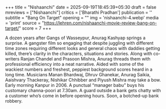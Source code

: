 +++
title = "Nishaanchi"
date = 2025-09-19T18:45:39+05:30
draft = false
mreviews = ["Nishaanchi"]
critics = ['Bharathi Pradhan']
publication = ''
subtitle = "Bang On Target"
opening = ""
img = 'nishaanchi-4.webp'
media = 'print'
source = "https://lehren.com/nishaanchi-movie-review-bang-on-target/"
score = 7
+++

A dozen years after Gangs of Wasseypur, Anurag Kashyap springs a surprise. A gangster film so engaging that despite juggling with different time zones requiring different looks and general chaos with daddies getting killed, there’s clarity in the characters, situations and stories. Along with co-writers Ranjan Chandel and Prasoon Mishra, Anurag threads them with professional efficiency into a neat narrative. Aided with some of the wackiest numbers and freshest, peppiest background scores heard in a long time. Musicians Manan Bhardwaj, Dhruv Ghanekar, Anurag Saikia, Aaishvary Thackeray, Nishikar Chhibber and Piyush Mishra may take a bow. Early morning Kanpur in 2006. A punctual “manager babu” buys his customary channa-poori at 7.30am. A guard outside a bank gets chatty with a customer who’s come in before opening hours. Soon, a botched-up bank robbery.
